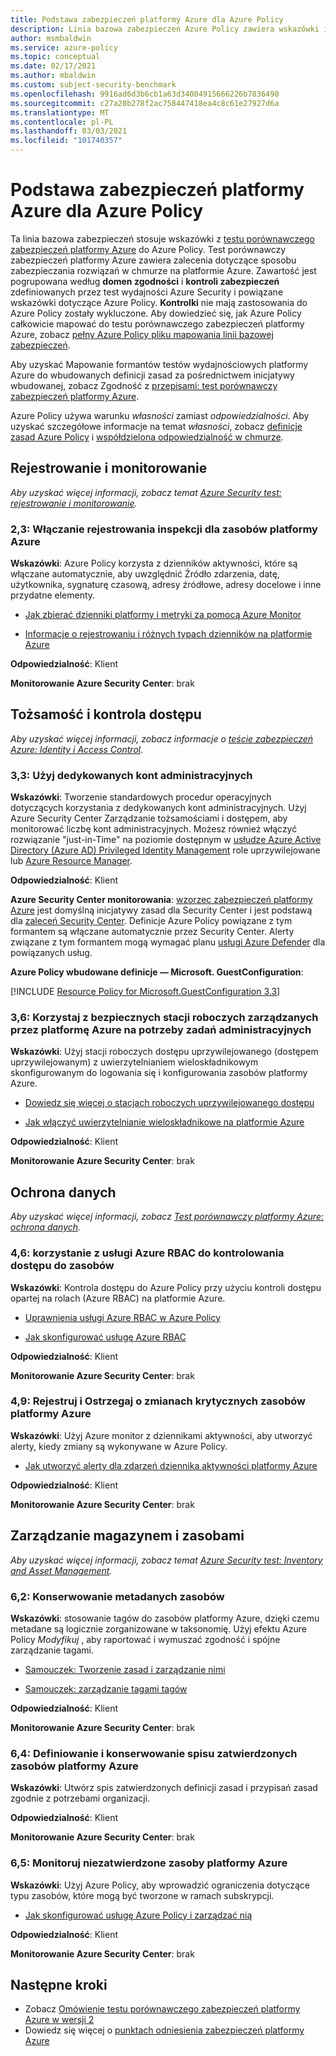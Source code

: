 ```yaml
---
title: Podstawa zabezpieczeń platformy Azure dla Azure Policy
description: Linia bazowa zabezpieczeń Azure Policy zawiera wskazówki i zasoby dotyczące procedur związanych z wdrażaniem zaleceń dotyczących zabezpieczeń określonych w teście zabezpieczeń platformy Azure.
author: msmbaldwin
ms.service: azure-policy
ms.topic: conceptual
ms.date: 02/17/2021
ms.author: mbaldwin
ms.custom: subject-security-benchmark
ms.openlocfilehash: 9916ad6d3b6cb1a63d34004915666226b7836490
ms.sourcegitcommit: c27a20b278f2ac758447418ea4c8c61e27927d6a
ms.translationtype: MT
ms.contentlocale: pl-PL
ms.lasthandoff: 03/03/2021
ms.locfileid: "101740357"
---
```

# <a name="azure-security-baseline-for-azure-policy"></a>Podstawa zabezpieczeń platformy Azure dla Azure Policy

Ta linia bazowa zabezpieczeń stosuje wskazówki z [testu porównawczego zabezpieczeń platformy Azure](../../../security/benchmarks/overview.md) do Azure Policy. Test porównawczy zabezpieczeń platformy Azure zawiera zalecenia dotyczące sposobu zabezpieczania rozwiązań w chmurze na platformie Azure. Zawartość jest pogrupowana według **domen zgodności** i **kontroli zabezpieczeń** zdefiniowanych przez test wydajności Azure Security i powiązane wskazówki dotyczące Azure Policy. **Kontrolki** nie mają zastosowania do Azure Policy zostały wykluczone. Aby dowiedzieć się, jak Azure Policy całkowicie mapować do testu porównawczego zabezpieczeń platformy Azure, zobacz [pełny Azure Policy pliku mapowania linii bazowej zabezpieczeń](https://github.com/MicrosoftDocs/SecurityBenchmarks/tree/master/Azure%20Offer%20Security%20Baselines).

Aby uzyskać Mapowanie formantów testów wydajnościowych platformy Azure do wbudowanych definicji zasad za pośrednictwem inicjatywy wbudowanej, zobacz Zgodność z [przepisami: test porównawczy zabezpieczeń platformy Azure](../samples/azure-security-benchmark.md).

Azure Policy używa warunku _własności_ zamiast _odpowiedzialności_. Aby uzyskać szczegółowe informacje na temat _własności_, zobacz [definicje zasad Azure Policy](./definition-structure.md#type) i [współdzielona odpowiedzialność w chmurze](../../../security/fundamentals/shared-responsibility.md).

## <a name="logging-and-monitoring"></a>Rejestrowanie i monitorowanie

*Aby uzyskać więcej informacji, zobacz temat [Azure Security test: rejestrowanie i monitorowanie](../../../security/benchmarks/security-control-logging-monitoring.md).*

### <a name="23-enable-audit-logging-for-azure-resources"></a>2,3: Włączanie rejestrowania inspekcji dla zasobów platformy Azure

**Wskazówki**: Azure Policy korzysta z dzienników aktywności, które są włączane automatycznie, aby uwzględnić Źródło zdarzenia, datę, użytkownika, sygnaturę czasową, adresy źródłowe, adresy docelowe i inne przydatne elementy.

- [Jak zbierać dzienniki platformy i metryki za pomocą Azure Monitor](/azure/azure-monitor/platform/diagnostic-settings)

- [Informacje o rejestrowaniu i różnych typach dzienników na platformie Azure](/azure/azure-monitor/platform/platform-logs-overview)

**Odpowiedzialność**: Klient

**Monitorowanie Azure Security Center**: brak

## <a name="identity-and-access-control"></a>Tożsamość i kontrola dostępu

*Aby uzyskać więcej informacji, zobacz informacje o [teście zabezpieczeń Azure: Identity i Access Control](../../../security/benchmarks/security-control-identity-access-control.md).*

### <a name="33-use-dedicated-administrative-accounts"></a>3,3: Użyj dedykowanych kont administracyjnych

**Wskazówki**: Tworzenie standardowych procedur operacyjnych dotyczących korzystania z dedykowanych kont administracyjnych. Użyj Azure Security Center Zarządzanie tożsamościami i dostępem, aby monitorować liczbę kont administracyjnych. Możesz również włączyć rozwiązanie "just-in-Time" na poziomie dostępnym w [usłudze Azure Active Directory (Azure AD) Privileged Identity Management](../../../active-directory/privileged-identity-management/pim-configure.md) role uprzywilejowane lub [Azure Resource Manager](../../../azure-resource-manager/management/overview.md).

**Odpowiedzialność**: Klient

**Azure Security Center monitorowania**: [wzorzec zabezpieczeń platformy Azure](/home/mbaldwin/docs/asb/azure-docs-pr/articles/governance/policy/samples/azure-security-benchmark.md) jest domyślną inicjatywy zasad dla Security Center i jest podstawą dla [zaleceń Security Center](/home/mbaldwin/docs/asb/azure-docs-pr/articles/security-center/security-center-recommendations.md). Definicje Azure Policy powiązane z tym formantem są włączane automatycznie przez Security Center. Alerty związane z tym formantem mogą wymagać planu [usługi Azure Defender](/home/mbaldwin/docs/asb/azure-docs-pr/articles/security-center/azure-defender.md) dla powiązanych usług.

**Azure Policy wbudowane definicje — Microsoft. GuestConfiguration**:

[!INCLUDE [Resource Policy for Microsoft.GuestConfiguration 3.3](../../../../includes/policy/standards/asb/rp-controls/microsoft.guestconfiguration-3-3.md)]

### <a name="36-use-secure-azure-managed-workstations-for-administrative-tasks"></a>3,6: Korzystaj z bezpiecznych stacji roboczych zarządzanych przez platformę Azure na potrzeby zadań administracyjnych

**Wskazówki**: Użyj stacji roboczych dostępu uprzywilejowanego (dostępem uprzywilejowanym) z uwierzytelnianiem wieloskładnikowym skonfigurowanym do logowania się i konfigurowania zasobów platformy Azure.

- [Dowiedz się więcej o stacjach roboczych uprzywilejowanego dostępu](https://4sysops.com/archives/understand-the-microsoft-privileged-access-workstation-paw-security-model/)

- [Jak włączyć uwierzytelnianie wieloskładnikowe na platformie Azure](../../../active-directory/authentication/howto-mfa-getstarted.md)

**Odpowiedzialność**: Klient

**Monitorowanie Azure Security Center**: brak

## <a name="data-protection"></a>Ochrona danych

*Aby uzyskać więcej informacji, zobacz [Test porównawczy platformy Azure: ochrona danych](../../../security/benchmarks/security-control-data-protection.md).*

### <a name="46-use-azure-rbac-to-control-access-to-resources"></a>4,6: korzystanie z usługi Azure RBAC do kontrolowania dostępu do zasobów 

**Wskazówki**: Kontrola dostępu do Azure Policy przy użyciu kontroli dostępu opartej na rolach (Azure RBAC) na platformie Azure.

- [Uprawnienia usługi Azure RBAC w Azure Policy](https://docs.microsoft.com/azure/governance/policy/overview#azure-rbac-permissions-in-azure-policy)

- [Jak skonfigurować usługę Azure RBAC](../../../role-based-access-control/role-assignments-portal.md)

**Odpowiedzialność**: Klient

**Monitorowanie Azure Security Center**: brak

### <a name="49-log-and-alert-on-changes-to-critical-azure-resources"></a>4,9: Rejestruj i Ostrzegaj o zmianach krytycznych zasobów platformy Azure

**Wskazówki**: Użyj Azure monitor z dziennikami aktywności, aby utworzyć alerty, kiedy zmiany są wykonywane w Azure Policy.

- [Jak utworzyć alerty dla zdarzeń dziennika aktywności platformy Azure](/azure/azure-monitor/platform/alerts-activity-log)

**Odpowiedzialność**: Klient

**Monitorowanie Azure Security Center**: brak

## <a name="inventory-and-asset-management"></a>Zarządzanie magazynem i zasobami

*Aby uzyskać więcej informacji, zobacz temat [Azure Security test: Inventory and Asset Management](../../../security/benchmarks/security-control-inventory-asset-management.md).*

### <a name="62-maintain-asset-metadata"></a>6,2: Konserwowanie metadanych zasobów

**Wskazówki**: stosowanie tagów do zasobów platformy Azure, dzięki czemu metadane są logicznie zorganizowane w taksonomię. Użyj efektu Azure Policy _Modyfikuj_ , aby raportować i wymuszać zgodność i spójne zarządzanie tagami.

- [Samouczek: Tworzenie zasad i zarządzanie nimi](../tutorials/create-and-manage.md)

- [Samouczek: zarządzanie tagami tagów](../tutorials/govern-tags.md)

**Odpowiedzialność**: Klient

**Monitorowanie Azure Security Center**: brak

### <a name="64-define-and-maintain-inventory-of-approved-azure-resources"></a>6,4: Definiowanie i konserwowanie spisu zatwierdzonych zasobów platformy Azure

**Wskazówki**: Utwórz spis zatwierdzonych definicji zasad i przypisań zasad zgodnie z potrzebami organizacji.

**Odpowiedzialność**: Klient

**Monitorowanie Azure Security Center**: brak

### <a name="65-monitor-for-unapproved-azure-resources"></a>6,5: Monitoruj niezatwierdzone zasoby platformy Azure

**Wskazówki**: Użyj Azure Policy, aby wprowadzić ograniczenia dotyczące typu zasobów, które mogą być tworzone w ramach subskrypcji.

- [Jak skonfigurować usługę Azure Policy i zarządzać nią](../tutorials/create-and-manage.md)

**Odpowiedzialność**: Klient

**Monitorowanie Azure Security Center**: brak

## <a name="next-steps"></a>Następne kroki

- Zobacz [Omówienie testu porównawczego zabezpieczeń platformy Azure w wersji 2](/azure/security/benchmarks/overview)
- Dowiedz się więcej o [punktach odniesienia zabezpieczeń platformy Azure](/azure/security/benchmarks/security-baselines-overview)
